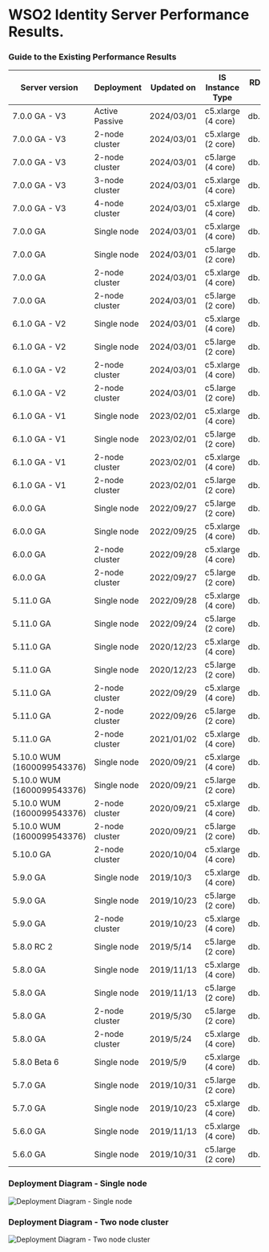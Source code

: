 # WSO2 Identity Server Performance Results.


### Guide to the Existing Performance Results
| Server version             | Deployment     | Updated on | IS Instance Type   | RDS Instance Type | JDK version | Link                                                                         |
|----------------------------|----------------|------------|--------------------|-------------------|-------------|------------------------------------------------------------------------------|
| 7.0.0 GA - V3 | Active Passive | 2024/03/01 | c5.xlarge (4 core) | db.m4.2xlarge | JDK 11 | [:arrow_upper_right:](7.0.0/v3/7.0.0_active_passive_4_core_jdk_11.md) |
| 7.0.0 GA - V3 | 2-node cluster | 2024/03/01 | c5.xlarge (2 core) | db.m4.2xlarge | JDK 11 | [:arrow_upper_right:](7.0.0/v3/7.0.0_two_node_2_core_jdk_11.md) |
| 7.0.0 GA - V3 | 2-node cluster | 2024/03/01 | c5.large (4 core) | db.m4.2xlarge | JDK 11 | [:arrow_upper_right:](7.0.0/v3/7.0.0_two_node_4_core_jdk_11.md) |
| 7.0.0 GA - V3 | 3-node cluster | 2024/03/01 | c5.xlarge (4 core) | db.m4.2xlarge | JDK 11 | [:arrow_upper_right:](7.0.0/v3/7.0.0_three_node_4_core_jdk_11.md) |
| 7.0.0 GA - V3 | 4-node cluster | 2024/03/01 | c5.xlarge (4 core) | db.m4.2xlarge | JDK 11 | [:arrow_upper_right:](7.0.0/v3/7.0.0_four_node_4_core_jdk_11.md) |
| 7.0.0 GA | Single node | 2024/03/01 | c5.xlarge (4 core) | db.m4.2xlarge | JDK 11 | [:arrow_upper_right:](7.0.0/7.0.0_single-node_4-core_jdk-11.md) |
| 7.0.0 GA | Single node | 2024/03/01 | c5.large (2 core) | db.m4.2xlarge | JDK 11 | [:arrow_upper_right:](7.0.0/7.0.0_single-node_2-core_jdk-11.md) |
| 7.0.0 GA | 2-node cluster | 2024/03/01 | c5.xlarge (4 core) | db.m4.2xlarge | JDK 11 | [:arrow_upper_right:](7.0.0/7.0.0_two-node_4-core_jdk-11.md) |
| 7.0.0 GA | 2-node cluster | 2024/03/01 | c5.large (2 core) | db.m4.2xlarge | JDK 11 | [:arrow_upper_right:](7.0.0/7.0.0_two-node_2-core_jdk-11.md) |
| 6.1.0 GA - V2 | Single node | 2024/03/01 | c5.xlarge (4 core) | db.m4.2xlarge | JDK 11 | [:arrow_upper_right:](6.1.0/v2/6.1.0_single-node_4-core_jdk-11.md) |
| 6.1.0 GA - V2 | Single node | 2024/03/01 | c5.large (2 core) | db.m4.2xlarge | JDK 11 | [:arrow_upper_right:](6.1.0/v2/6.1.0_single-node_2-core_jdk-11.md) |
| 6.1.0 GA - V2 | 2-node cluster | 2024/03/01 | c5.xlarge (4 core) | db.m4.2xlarge | JDK 11 | [:arrow_upper_right:](6.1.0/v2/6.1.0_two-node_4-core_jdk-11.md) |
| 6.1.0 GA - V2 | 2-node cluster | 2024/03/01 | c5.large (2 core) | db.m4.2xlarge | JDK 11 | [:arrow_upper_right:](6.1.0/v2/6.1.0_two-node_2-core_jdk-11.md) |
| 6.1.0 GA - V1 | Single node | 2023/02/01 | c5.xlarge (4 core) | db.m4.2xlarge | JDK 11 | [:arrow_upper_right:](6.1.0/v1/6.1.0_single-node_4-core_jdk-11.md) |
| 6.1.0 GA - V1 | Single node | 2023/02/01 | c5.large (2 core) | db.m4.2xlarge | JDK 11 | [:arrow_upper_right:](6.1.0/v1/6.1.0_single-node_2-core_jdk-11.md) |
| 6.1.0 GA - V1 | 2-node cluster | 2023/02/01 | c5.xlarge (4 core) | db.m4.2xlarge | JDK 11 | [:arrow_upper_right:](6.1.0/v1/6.1.0_two-node_4-core_jdk-11.md) | |
| 6.1.0 GA - V1 | 2-node cluster | 2023/02/01 | c5.large (2 core) | db.m4.2xlarge | JDK 11 | [:arrow_upper_right:](6.1.0/v1/6.1.0_two-node_2-core_jdk-11.md) |
| 6.0.0 GA | Single node | 2022/09/27 | c5.large (2 core) | db.m4.2xlarge | JDK 11 | [:arrow_upper_right:](6.0.0/6.0.0_single-node_2-core_jdk-11.md) |
| 6.0.0 GA | Single node | 2022/09/25 | c5.xlarge (4 core) | db.m4.2xlarge | JDK 11 | [:arrow_upper_right:](6.0.0/6.0.0_single-node_4-core_jdk-11.md) |
| 6.0.0 GA | 2-node cluster | 2022/09/28 | c5.xlarge (4 core) | db.m4.2xlarge | JDK 11 | [:arrow_upper_right:](6.0.0/6.0.0_two-node_4-core_jdk-11.md) |
| 6.0.0 GA | 2-node cluster | 2022/09/27 | c5.large (2 core) | db.m4.2xlarge | JDK 11 | [:arrow_upper_right:](6.0.0/6.0.0_two-node_2-core_jdk-11.md) |
| 5.11.0 GA | Single node | 2022/09/28 | c5.xlarge (4 core) | db.m4.2xlarge | JDK 11 | [:arrow_upper_right:](5.11.0/jdk-11/5.11.0_single-node_4-core_jdk-11.md) |
| 5.11.0 GA | Single node | 2022/09/24 | c5.large (2 core) | db.m4.2xlarge | JDK 11 | [:arrow_upper_right:](5.11.0/jdk-11/5.11.0_single-node_2-core_jdk-11.md) |
| 5.11.0 GA | Single node | 2020/12/23 | c5.xlarge (4 core) | db.m4.xlarge | JDK 8 | [:arrow_upper_right:](5.11.0/jdk-8/5.11.0_single-node_4-core_jdk-8.md) |
| 5.11.0 GA | Single node | 2020/12/23 | c5.large (2 core) | db.m4.xlarge | JDK 8 | [:arrow_upper_right:](5.11.0/jdk-8/5.11.0_single-node_2-core_jdk-8.md) |
| 5.11.0 GA | 2-node cluster | 2022/09/29 | c5.xlarge (4 core) | db.m4.2xlarge | JDK 11 | [:arrow_upper_right:](5.11.0/jdk-11/5.11.0_two-node_4-core_jdk-11.md) |
| 5.11.0 GA | 2-node cluster | 2022/09/26 | c5.large (2 core) | db.m4.2xlarge | JDK 11 | [:arrow_upper_right:](5.11.0/jdk-11/5.11.0_two-node_2-core_jdk-11.md) |
| 5.11.0 GA | 2-node cluster | 2021/01/02 | c5.xlarge (4 core) | db.m4.xlarge | JDK 8 | [:arrow_upper_right:](5.11.0/jdk-8/5.11.0_two-nodes_4-core_jdk-8.md) |
| 5.10.0 WUM (1600099543376) | Single node | 2020/09/21 | c5.xlarge (4 core) | db.m4.xlarge | JDK 8 | [:arrow_upper_right:](5.10.0/WUM/1600099543376/5.10.0_single-node_4-core.md) |
| 5.10.0 WUM (1600099543376) | Single node | 2020/09/21 | c5.large (2 core) | db.m4.xlarge | JDK 8 | [:arrow_upper_right:](5.10.0/WUM/1600099543376/5.10.0_single-node_2-core.md) |
| 5.10.0 WUM (1600099543376) | 2-node cluster | 2020/09/21 | c5.xlarge (4 core) | db.m4.xlarge | JDK 8 | [:arrow_upper_right:](5.10.0/WUM/1600099543376/5.10.0_two-nodes_4-core.md) |
| 5.10.0 WUM (1600099543376) | 2-node cluster | 2020/09/21 | c5.large (2 core) | db.m4.xlarge | JDK 8 | [:arrow_upper_right:](5.10.0/WUM/1600099543376/5.10.0_two-nodes_2-core.md) |
| 5.10.0 GA | 2-node cluster | 2020/10/04 | c5.xlarge (4 core) | db.m4.xlarge | JDK 8 | [:arrow_upper_right:](5.10.0/5.10.0_two-nodes_4-core.md) |
| 5.9.0 GA | Single node | 2019/10/3 | c5.xlarge (4 core) | db.m4.xlarge | JDK 8 | [:arrow_upper_right:](5.9.0/5.9.0_single-node_4-core.md) |
| 5.9.0 GA | Single node | 2019/10/23 | c5.large (2 core) | db.m4.xlarge | JDK 8 | [:arrow_upper_right:](5.9.0/5.9.0_single-node_2-core.md) |
| 5.9.0 GA | 2-node cluster | 2019/10/23 | c5.xlarge (4 core) | db.m4.xlarge | JDK 8 | [:arrow_upper_right:](5.9.0/5.9.0_two-nodes_4-core.md) |
| 5.8.0 RC 2 | Single node | 2019/5/14 | c5.large (2 core) | db.m4.xlarge | JDK 8 | [:arrow_upper_right:](5.8.0/5.8.0-rc2_single-node_2-core.md) |
| 5.8.0 GA | Single node | 2019/11/13 | c5.xlarge (4 core) | db.m4.xlarge | JDK 8 | [:arrow_upper_right:](5.8.0/5.8.0_single-node_4-core.md) |
| 5.8.0 GA | Single node | 2019/11/13 | c5.large (2 core) | db.m4.xlarge | JDK 8 | [:arrow_upper_right:](5.8.0/5.8.0_single-node_2-core.md) |
| 5.8.0 GA | 2-node cluster | 2019/5/30 | c5.large (2 core) | db.m4.xlarge | JDK 8 | [:arrow_upper_right:](5.8.0/5.8.0_two-nodes_2-core.md) |
| 5.8.0 GA | 2-node cluster | 2019/5/24 | c5.xlarge (4 core) | db.m4.xlarge | JDK 8 | [:arrow_upper_right:](5.8.0/5.8.0_two-nodes_4-core.md) |
| 5.8.0 Beta 6 | Single node | 2019/5/9 | c5.xlarge (4 core) | db.m4.xlarge | JDK 8 | [:arrow_upper_right:](5.8.0/5.8.0-beta6_single-node_4-core.md) |
| 5.7.0 GA | Single node | 2019/10/31 | c5.large (2 core) | db.m4.xlarge | JDK 8 | [:arrow_upper_right:](5.7.0/5.7.0_single-node_2-core.md) |
| 5.7.0 GA | Single node | 2019/10/23 | c5.xlarge (4 core) | db.m4.xlarge | JDK 8 | [:arrow_upper_right:](5.7.0/5.7.0_single-node_4-core.md) |
| 5.6.0 GA | Single node | 2019/11/13 | c5.xlarge (4 core) | db.m4.xlarge | JDK 8 | [:arrow_upper_right:](5.6.0/5.6.0_single-node_4-core.md) |
| 5.6.0 GA | Single node | 2019/10/31 | c5.large (2 core) | db.m4.xlarge | JDK 8 | [:arrow_upper_right:](5.6.0/5.6.0_single-node_2-core.md) |

### Deployment Diagram - Single node
![Deployment Diagram - Single node](../common/images/deployment-diagram-singlenode.png)


### Deployment Diagram - Two node cluster
![Deployment Diagram - Two node cluster](../common/images/deployment-diagram-twonode-cluster.png)
